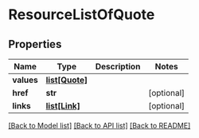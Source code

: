 # ResourceListOfQuote

## Properties
Name | Type | Description | Notes
------------ | ------------- | ------------- | -------------
**values** | [**list[Quote]**](Quote.md) |  | 
**href** | **str** |  | [optional] 
**links** | [**list[Link]**](Link.md) |  | [optional] 

[[Back to Model list]](../README.md#documentation-for-models) [[Back to API list]](../README.md#documentation-for-api-endpoints) [[Back to README]](../README.md)


